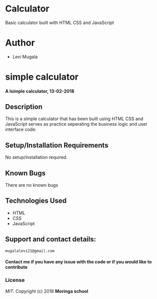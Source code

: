 # Calculator
Basic calculator built with HTML CSS and JavaScript

# Author
* Levi Mugala

# simple calculator
#### A lsimple calculator, 13-02-2018

## Description
This is a simple calculator that has been built using HTML CSS and JavaScript serves as practice seperating the business logic and user interface code.  

## Setup/Installation Requirements
No setup/installation required.

## Known Bugs
There are no known bugs

## Technologies Used
* HTML
* CSS
* JavaScript

## Support and contact details: 

`mugalalevi21@gmail.com` 
#### Contact me if you have any issue with the code or if you would like to contribute

### License
*MIT.*
Copyright (c) 2018 **Moringa school**